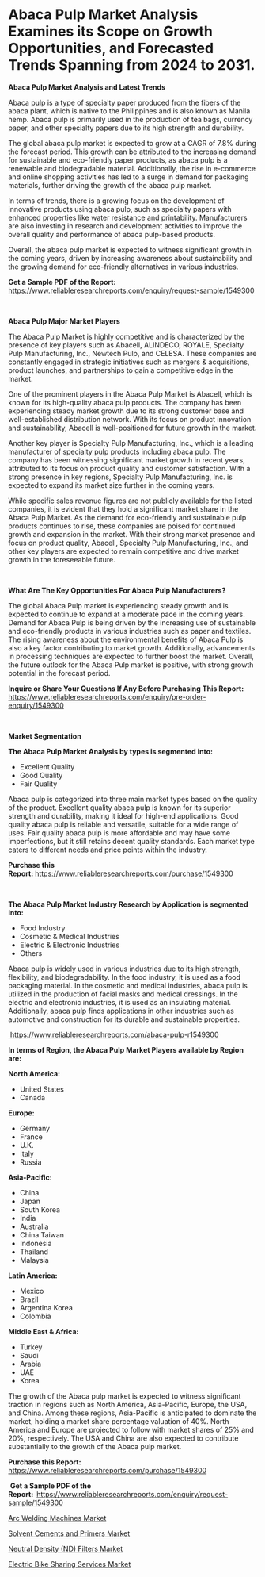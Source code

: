 <p><h1>Abaca Pulp Market Analysis Examines its Scope on Growth Opportunities, and Forecasted Trends Spanning from 2024 to 2031.</h1></p><p><strong>Abaca Pulp Market Analysis and Latest Trends</strong></p>
<p><p>Abaca pulp is a type of specialty paper produced from the fibers of the abaca plant, which is native to the Philippines and is also known as Manila hemp. Abaca pulp is primarily used in the production of tea bags, currency paper, and other specialty papers due to its high strength and durability.</p><p>The global abaca pulp market is expected to grow at a CAGR of 7.8% during the forecast period. This growth can be attributed to the increasing demand for sustainable and eco-friendly paper products, as abaca pulp is a renewable and biodegradable material. Additionally, the rise in e-commerce and online shopping activities has led to a surge in demand for packaging materials, further driving the growth of the abaca pulp market.</p><p>In terms of trends, there is a growing focus on the development of innovative products using abaca pulp, such as specialty papers with enhanced properties like water resistance and printability. Manufacturers are also investing in research and development activities to improve the overall quality and performance of abaca pulp-based products.</p><p>Overall, the abaca pulp market is expected to witness significant growth in the coming years, driven by increasing awareness about sustainability and the growing demand for eco-friendly alternatives in various industries.</p></p>
<p><strong>Get a Sample PDF of the Report:&nbsp;</strong> <a href="https://www.reliableresearchreports.com/enquiry/request-sample/1549300">https://www.reliableresearchreports.com/enquiry/request-sample/1549300</a></p>
<p>&nbsp;</p>
<p><strong>Abaca Pulp Major Market Players</strong></p>
<p><p>The Abaca Pulp Market is highly competitive and is characterized by the presence of key players such as Abacell, ALINDECO, ROYALE, Specialty Pulp Manufacturing, Inc., Newtech Pulp, and CELESA. These companies are constantly engaged in strategic initiatives such as mergers & acquisitions, product launches, and partnerships to gain a competitive edge in the market.</p><p>One of the prominent players in the Abaca Pulp Market is Abacell, which is known for its high-quality abaca pulp products. The company has been experiencing steady market growth due to its strong customer base and well-established distribution network. With its focus on product innovation and sustainability, Abacell is well-positioned for future growth in the market.</p><p>Another key player is Specialty Pulp Manufacturing, Inc., which is a leading manufacturer of specialty pulp products including abaca pulp. The company has been witnessing significant market growth in recent years, attributed to its focus on product quality and customer satisfaction. With a strong presence in key regions, Specialty Pulp Manufacturing, Inc. is expected to expand its market size further in the coming years.</p><p>While specific sales revenue figures are not publicly available for the listed companies, it is evident that they hold a significant market share in the Abaca Pulp Market. As the demand for eco-friendly and sustainable pulp products continues to rise, these companies are poised for continued growth and expansion in the market. With their strong market presence and focus on product quality, Abacell, Specialty Pulp Manufacturing, Inc., and other key players are expected to remain competitive and drive market growth in the foreseeable future.</p></p>
<p>&nbsp;</p>
<p><strong>What Are The Key Opportunities For Abaca Pulp Manufacturers?</strong></p>
<p><p>The global Abaca Pulp market is experiencing steady growth and is expected to continue to expand at a moderate pace in the coming years. Demand for Abaca Pulp is being driven by the increasing use of sustainable and eco-friendly products in various industries such as paper and textiles. The rising awareness about the environmental benefits of Abaca Pulp is also a key factor contributing to market growth. Additionally, advancements in processing techniques are expected to further boost the market. Overall, the future outlook for the Abaca Pulp market is positive, with strong growth potential in the forecast period.</p></p>
<p><strong>Inquire or Share Your Questions If Any Before Purchasing This Report:</strong> <a href="https://www.reliableresearchreports.com/enquiry/pre-order-enquiry/1549300">https://www.reliableresearchreports.com/enquiry/pre-order-enquiry/1549300</a></p>
<p>&nbsp;</p>
<p><strong>Market Segmentation</strong></p>
<p><strong>The Abaca Pulp Market Analysis by types is segmented into:</strong></p>
<p><ul><li>Excellent Quality</li><li>Good Quality</li><li>Fair Quality</li></ul></p>
<p><p>Abaca pulp is categorized into three main market types based on the quality of the product. Excellent quality abaca pulp is known for its superior strength and durability, making it ideal for high-end applications. Good quality abaca pulp is reliable and versatile, suitable for a wide range of uses. Fair quality abaca pulp is more affordable and may have some imperfections, but it still retains decent quality standards. Each market type caters to different needs and price points within the industry.</p></p>
<p><strong>Purchase this Report:&nbsp;</strong><a href="https://www.reliableresearchreports.com/purchase/1549300">https://www.reliableresearchreports.com/purchase/1549300</a></p>
<p>&nbsp;</p>
<p><strong>The Abaca Pulp Market Industry Research by Application is segmented into:</strong></p>
<p><ul><li>Food Industry</li><li>Cosmetic & Medical Industries</li><li>Electric & Electronic Industries</li><li>Others</li></ul></p>
<p><p>Abaca pulp is widely used in various industries due to its high strength, flexibility, and biodegradability. In the food industry, it is used as a food packaging material. In the cosmetic and medical industries, abaca pulp is utilized in the production of facial masks and medical dressings. In the electric and electronic industries, it is used as an insulating material. Additionally, abaca pulp finds applications in other industries such as automotive and construction for its durable and sustainable properties.</p></p>
<p><a href="https://www.reliableresearchreports.com/abaca-pulp-r1549300">&nbsp;https://www.reliableresearchreports.com/abaca-pulp-r1549300</a></p>
<p><strong>In terms of Region, the Abaca Pulp Market Players available by Region are:</strong></p>
<p>
    <p> <strong> North America: </strong>
        <ul>
            <li>United States</li>
            <li>Canada</li>
        </ul>
        </p> 
    <p> <strong> Europe: </strong>
        <ul>
            <li>Germany</li>
            <li>France</li>
            <li>U.K.</li>
            <li>Italy</li>
            <li>Russia</li>
        </ul>
        </p> 
    <p> <strong> Asia-Pacific: </strong>
        <ul>
            <li>China</li>
            <li>Japan</li>
            <li>South Korea</li>
            <li>India</li>
            <li>Australia</li>
            <li>China Taiwan</li>
            <li>Indonesia</li>
            <li>Thailand</li>
            <li>Malaysia</li>
        </ul>
        </p> 
    <p> <strong> Latin America: </strong>
        <ul>
            <li>Mexico</li>
            <li>Brazil</li>
            <li>Argentina Korea</li>
            <li>Colombia</li>
        </ul>
        </p> 
    <p> <strong> Middle East & Africa: </strong>
        <ul>
            <li>Turkey</li>
            <li>Saudi</li>
            <li>Arabia</li>
            <li>UAE</li>
            <li>Korea</li>
        </ul>
    </p>
    </p>
<p><p>The growth of the Abaca pulp market is expected to witness significant traction in regions such as North America, Asia-Pacific, Europe, the USA, and China. Among these regions, Asia-Pacific is anticipated to dominate the market, holding a market share percentage valuation of 40%. North America and Europe are projected to follow with market shares of 25% and 20%, respectively. The USA and China are also expected to contribute substantially to the growth of the Abaca pulp market.</p></p>
<p><strong>Purchase this Report: </strong><a href="https://www.reliableresearchreports.com/purchase/1549300">https://www.reliableresearchreports.com/purchase/1549300</a></p>
<p>&nbsp;<strong>Get a Sample PDF of the Report:&nbsp;&nbsp;</strong><a href="https://www.reliableresearchreports.com/enquiry/request-sample/1549300">https://www.reliableresearchreports.com/enquiry/request-sample/1549300</a></p>
<p><strong></strong></p>
<p><p><a href="https://www.linkedin.com/pulse/global-arc-welding-machines-market-share-growth-opportunities-gojsc">Arc Welding Machines Market</a></p><p><a href="https://github.com/AndreanneHane2023/Market-Research-Report-List-1/blob/main/solvent-cements-and-primers-market.md">Solvent Cements and Primers Market</a></p><p><a href="https://www.linkedin.com/pulse/global-neutral-density-nd-filters-market-opportunities-bpwpc">Neutral Density (ND) Filters Market</a></p><p><a href="https://github.com/flwellarose/Market-Research-Report-List-1/blob/main/electric-bike-sharing-services-market.md">Electric Bike Sharing Services Market</a></p></p>